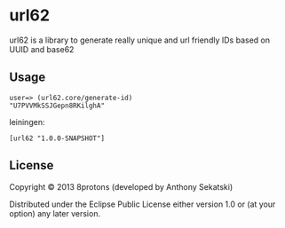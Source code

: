 # url62

url62 is a library to generate really unique and url friendly IDs
based on UUID and base62

## Usage

```
user=> (url62.core/generate-id)
"U7PVVMkSSJGepn8RKilghA"
```

leiningen:

```
[url62 "1.0.0-SNAPSHOT"]
```

## License

Copyright © 2013 8protons (developed by Anthony Sekatski)

Distributed under the Eclipse Public License either version 1.0 or (at
your option) any later version.
